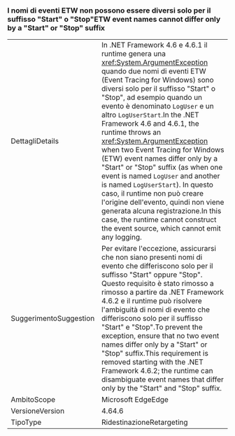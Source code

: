 ### <a name="etw-event-names-cannot-differ-only-by-a-start-or-stop-suffix"></a><span data-ttu-id="d8c62-101">I nomi di eventi ETW non possono essere diversi solo per il suffisso "Start" o "Stop"</span><span class="sxs-lookup"><span data-stu-id="d8c62-101">ETW event names cannot differ only by a "Start" or "Stop" suffix</span></span>

|   |   |
|---|---|
|<span data-ttu-id="d8c62-102">Dettagli</span><span class="sxs-lookup"><span data-stu-id="d8c62-102">Details</span></span>|<span data-ttu-id="d8c62-103">In .NET Framework 4.6 e 4.6.1 il runtime genera una <xref:System.ArgumentException> quando due nomi di eventi ETW (Event Tracing for Windows) sono diversi solo per il suffisso &quot;Start&quot; o &quot;Stop&quot;, ad esempio quando un evento è denominato <code>LogUser</code> e un altro <code>LogUserStart</code>.</span><span class="sxs-lookup"><span data-stu-id="d8c62-103">In the .NET Framework 4.6 and 4.6.1, the runtime throws an <xref:System.ArgumentException> when two Event Tracing for Windows (ETW) event names differ only by a &quot;Start&quot; or &quot;Stop&quot; suffix (as when one event is named <code>LogUser</code> and another is named <code>LogUserStart</code>).</span></span> <span data-ttu-id="d8c62-104">In questo caso, il runtime non può creare l'origine dell'evento, quindi non viene generata alcuna registrazione.</span><span class="sxs-lookup"><span data-stu-id="d8c62-104">In this case, the runtime cannot construct the event source, which cannot emit any logging.</span></span>|
|<span data-ttu-id="d8c62-105">Suggerimento</span><span class="sxs-lookup"><span data-stu-id="d8c62-105">Suggestion</span></span>|<span data-ttu-id="d8c62-106">Per evitare l'eccezione, assicurarsi che non siano presenti nomi di evento che differiscono solo per il suffisso &quot;Start&quot; oppure &quot;Stop&quot;. Questo requisito è stato rimosso a rimosso a partire da .NET Framework 4.6.2 e il runtime può risolvere l'ambiguità di nomi di evento che differiscono solo per il suffisso &quot;Start&quot; e &quot;Stop&quot;.</span><span class="sxs-lookup"><span data-stu-id="d8c62-106">To prevent the exception, ensure that no two event names differ only by a &quot;Start&quot; or &quot;Stop&quot; suffix.This requirement is removed starting with the .NET Framework 4.6.2; the runtime can disambiguate event names that differ only by the &quot;Start&quot; and &quot;Stop&quot; suffix.</span></span>|
|<span data-ttu-id="d8c62-107">Ambito</span><span class="sxs-lookup"><span data-stu-id="d8c62-107">Scope</span></span>|<span data-ttu-id="d8c62-108">Microsoft Edge</span><span class="sxs-lookup"><span data-stu-id="d8c62-108">Edge</span></span>|
|<span data-ttu-id="d8c62-109">Versione</span><span class="sxs-lookup"><span data-stu-id="d8c62-109">Version</span></span>|<span data-ttu-id="d8c62-110">4.6</span><span class="sxs-lookup"><span data-stu-id="d8c62-110">4.6</span></span>|
|<span data-ttu-id="d8c62-111">Tipo</span><span class="sxs-lookup"><span data-stu-id="d8c62-111">Type</span></span>|<span data-ttu-id="d8c62-112">Ridestinazione</span><span class="sxs-lookup"><span data-stu-id="d8c62-112">Retargeting</span></span>|

